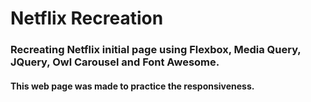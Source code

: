 # Netflix Recreation

### Recreating Netflix initial page using Flexbox, Media Query, JQuery, Owl Carousel and Font Awesome.

#### This web page was made to practice the responsiveness.
